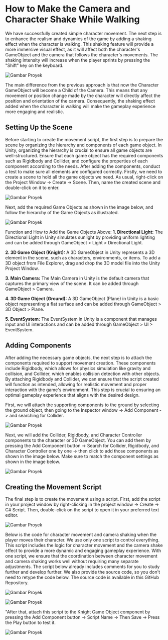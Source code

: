 # How to Make the Camera and Character Shake While Walking

We have successfully created simple character movement. The next step is to enhance the realism and dynamics of the game by adding a shaking effect when the character is walking. This shaking feature will provide a more immersive visual effect, as it will affect both the character's GameObject and the camera that follows the character's movements. The shaking intensity will increase when the player sprints by pressing the "Shift" key on the keyboard.

![Gambar Proyek](1.png)

The main difference from the previous approach is that now the Character GameObject will become a Child of the Camera. This means that any movement or position change made by the character will directly affect the position and orientation of the camera. Consequently, the shaking effect added when the character is walking will make the gameplay experience more engaging and realistic.

## Setting Up the Scene

Before starting to create the movement script, the first step is to prepare the scene by organizing the hierarchy and components of each game object. In Unity, organizing the hierarchy is crucial to ensure all game objects are well-structured. Ensure that each game object has the required components such as Rigidbody and Collider, and configure the properties of each component according to the needs. After adding the components, conduct a test to make sure all elements are configured correctly.
Firstly, we need to create a scene to hold all the game objects we need. As usual, right-click on the Project Window -> Create -> Scene. Then, name the created scene and double-click on it to enter.

![Gambar Proyek](2.png)

Next, add the required Game Objects as shown in the image below, and follow the hierarchy of the Game Objects as illustrated.

![Gambar Proyek](3.png)

Function and How to Add the Game Objects Above:
**1. Directional Light:** The Directional Light in Unity simulates sunlight by providing uniform lighting and can be added through GameObject > Light > Directional Light.

**2. 3D Game Object (Knight):** A 3D GameObject in Unity represents a 3D element in the scene, such as characters, environments, or items. To add a 3D object from File Explorer, drag and drop the 3D model file into the Unity Project Window.

**3. Main Camera:** The Main Camera in Unity is the default camera that captures the primary view of the scene. It can be added through GameObject > Camera.

**4. 3D Game Object (Ground):** A 3D GameObject (Plane) in Unity is a basic object representing a flat surface and can be added through GameObject > 3D Object > Plane.

**5. EventSystem:** The EventSystem in Unity is a component that manages input and UI interactions and can be added through GameObject > UI > EventSystem.

## Adding Components

After adding the necessary game objects, the next step is to attach the components required to support movement creation. These components include Rigidbody, which allows for physics simulation like gravity and collision, and Collider, which enables collision detection with other objects. By attaching Rigidbody and Collider, we can ensure that the script created will function as intended, allowing for realistic movement and proper interaction with the game's environment. This step is crucial to ensuring an optimal gameplay experience that aligns with the desired design.

First, we will attach the supporting components to the ground by selecting the ground object, then going to the Inspector window -> Add Component -> and searching for Collider.

![Gambar Proyek](4.png)

Next, we will add the Collider, Rigidbody, and Character Controller components to the character or 3D GameObject. You can add them by pressing the Add Component button -> Search for Collider, Rigidbody, and Character Controller one by one -> then click to add those components as shown in the image below. Make sure to match the component settings as shown in the image below.

![Gambar Proyek](5.png)

## Creating the Movement Script

The final step is to create the movement using a script. First, add the script in your project window by right-clicking in the project window -> Create -> C# Script. Then, double-click on the script to open it in your preferred text editor.

![Gambar Proyek](6.png)

Below is the code for character movement and camera shaking when the player moves their character. We use only one script to control everything. This script includes the logic for character movement and the camera shake effect to provide a more dynamic and engaging gameplay experience. With one script, we ensure that the coordination between character movement and camera shaking works well without requiring many separate adjustments. The script below already includes comments for you to study further and develop further. We also provide the source code, so you don't need to retype the code below. The source code is available in this GitHub Repository.

![Gambar Proyek](7.png)

![Gambar Proyek](8.png)

"After that, attach this script to the Knight Game Object component by pressing the Add Component button -> Script Name -> Then Save -> Press the Play button to test it.

![Gambar Proyek](9.gif)
